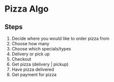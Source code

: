 # Pizza Algo

## Steps

1. Decide where you would like to order pizza from
2. Choose how many
3. Choose which specials/types
4. Delivery or pick up
5. Checkout
6. Get pizza (delivery | pickup)
7. Have pizza delivered
8. Get payment for pizza
